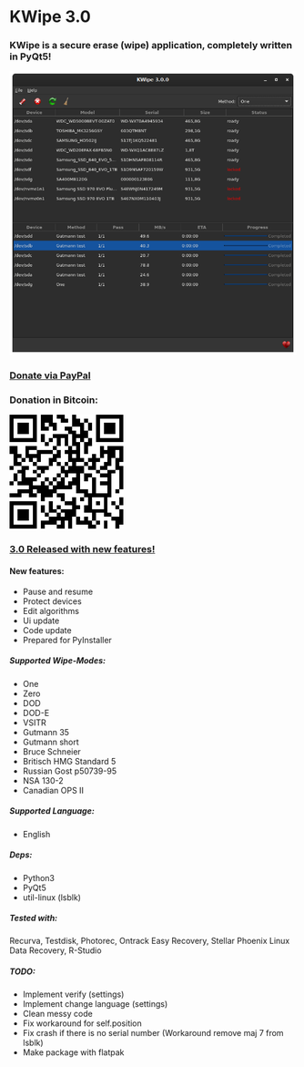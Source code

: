 # KWipe 3.0
### KWipe is a secure erase (wipe) application, completely written in PyQt5!

![KWipe 3.0.0](https://github.com/PyCoder/KWipe/blob/master/screenshots/main.png?raw=true)

### [Donate via PayPal](https://www.paypal.com/donate?business=BRYVTAQ95YPNU&currency_code=USD)
### Donation in Bitcoin:
![3EiDHWZewRv4WUwbyLyBQMzGvqksPYh7VT](https://github.com/PyCoder/KWipe/blob/master/share/kwipe/icons/qr.png?raw=true)

### [3.0 Released with new features!](https://github.com/PyCoder/KWipe/releases/download/3.0.3/KWipe-3.0.3.tar.gz)

#### New features:
- Pause and resume
- Protect devices
- Edit algorithms
- Ui update
- Code update
- Prepared for PyInstaller

##### Supported Wipe-Modes:
- One
- Zero
- DOD
- DOD-E
- VSITR
- Gutmann 35 
- Gutmann short
- Bruce Schneier
- Britisch HMG Standard 5
- Russian Gost p50739-95
- NSA 130-2
- Canadian OPS II 

##### Supported Language:
- English

##### Deps:
- Python3
- PyQt5
- util-linux (lsblk)


##### Tested with:
Recurva, Testdisk, Photorec, Ontrack Easy Recovery, Stellar Phoenix Linux Data Recovery, R-Studio 

##### TODO:
- Implement verify (settings)
- Implement change language (settings)
- Clean messy code
- Fix workaround for self.position
- Fix crash if there is no serial number (Workaround remove maj 7 from lsblk)
- Make package with flatpak
